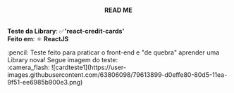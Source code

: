 **<p align="center">READ ME** <p/> <br />
**Teste da Library**: :white_check_mark:**'react-credit-cards'** <br />
**Feito em**:  ⚛️ **ReactJS**
<p />
<h />
:pencil: Teste feito para praticar o front-end e "de quebra" aprender uma Library nova! Segue imagem do teste: <br />
:camera_flash: 
![cardteste1](https://user-images.githubusercontent.com/63806098/79613899-d0effe80-80d5-11ea-9f51-ee6985b900e3.png)


